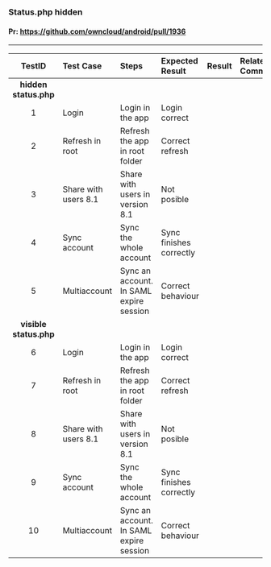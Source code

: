 ###  Status.php hidden 

#### Pr: https://github.com/owncloud/android/pull/1936 


---

 
| TestID | Test Case | Steps | Expected Result | Result | Related Comment |
| :-----: | :------- | :---- | :-------------- | :----: | :-------------- |
|**hidden status.php**||||||
| 1 | Login | Login in the app | Login correct |  |  |
| 2 | Refresh in root | Refresh the app in root folder | Correct refresh |  |  |
| 3 | Share with users 8.1 | Share with users in version 8.1 | Not posible |  |  |
| 4 | Sync account | Sync the whole account | Sync finishes correctly |  |  |
| 5 | Multiaccount | Sync an account. In SAML expire session | Correct behaviour |  |  |
|**visible status.php**||||||
| 6 | Login | Login in the app | Login correct |  |  |
| 7 | Refresh in root | Refresh the app in root folder | Correct refresh |  |  |
| 8 | Share with users 8.1 | Share with users in version 8.1 | Not posible |  |  |
| 9 | Sync account | Sync the whole account | Sync finishes correctly |  |  |
| 10 | Multiaccount | Sync an account. In SAML expire session | Correct behaviour |  |  |

